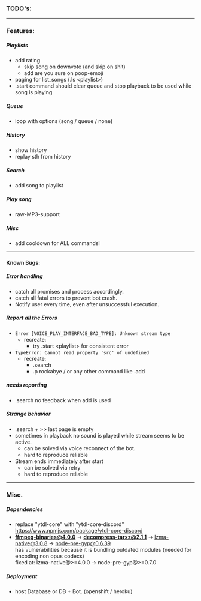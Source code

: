### **TODO's:** ###

---

### Features: ###

##### Playlists #####
- add rating
	- skip song on downvote (and skip on shit)
	- add are you sure on poop-emoji
- paging for list_songs (.ls &lt;playlist&gt;)
- .start command should clear queue and stop playback to be used while song is playing

##### Queue #####
- loop with options (song / queue / none)

##### History #####
- show history
- replay sth from history

##### Search #####
- add song to playlist

##### Play song #####
- raw-MP3-support

##### Misc #####
- add cooldown for ALL commands!

---

#### Known Bugs: ####

##### Error handling #####
- catch all promises and process accordingly.
- catch all fatal errors to prevent bot crash.
- Notify user every time, even after unsuccessful execution.

##### Report all the Errors ####
- `Error [VOICE_PLAY_INTERFACE_BAD_TYPE]: Unknown stream type`
	- recreate:
		- try .start &lt;playlist&gt; for consistent error
- `TypeError: Cannot read property 'src' of undefined`
	- recreate:
		- .search
		- .p rockabye / or any other command like .add
##### needs reporting #####
- .search no feedback when add is used

##### Strange behavior #####
- .search + >> last page is empty
- sometimes in playback no sound is played while stream seems to be active.
	- can be solved via voice reconnect of the bot.
	- hard to reproduce reliable
- Stream ends immediately after start
	- can be solved via retry
	- hard to reproduce reliable

---

### Misc. ###

##### Dependencies #####
- replace "ytdl-core" with "ytdl-core-discord" https://www.npmjs.com/package/ytdl-core-discord
- **ffmpeg-binaries@4.0.0** -> **decompress-tarxz@2.1.1** -> lzma-native@3.0.8 -> node-pre-gyp@0.6.39  
has vulnerabilities because it is bundling outdated modules (needed for encoding non opus codecs)  
fixed at: lzma-native@>=4.0.0 -> node-pre-gyp@>=0.7.0

##### Deployment #####
- host Database or DB + Bot. (openshift / heroku)
